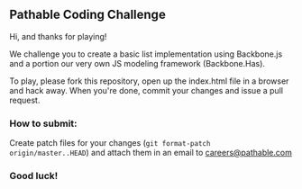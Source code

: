 ## Pathable Coding Challenge

Hi, and thanks for playing! 

We challenge you to create a basic list implementation using Backbone.js and a portion our very own JS modeling framework (Backbone.Has). 

To play, please fork this repository, open up the index.html file in a browser and hack away. When you're done, commit your changes and issue a pull request. 

### How to submit:

Create patch files for your changes (`git format-patch origin/master..HEAD`) and attach them in an email to careers@pathable.com

### Good luck! 